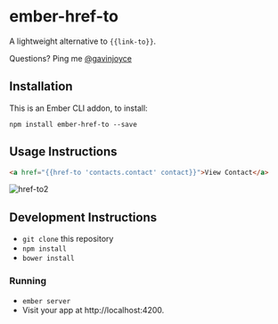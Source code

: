 # ember-href-to

A lightweight alternative to `{{link-to}}`.

Questions? Ping me [@gavinjoyce](https://twitter.com/gavinjoyce)

## Installation

This is an Ember CLI addon, to install:

`npm install ember-href-to --save`

## Usage Instructions

```html
<a href="{{href-to 'contacts.contact' contact}}">View Contact</a>
```

![href-to2](https://cloud.githubusercontent.com/assets/2526/8709271/0a8b934a-2b39-11e5-8f24-89ece7d6c45d.gif)

## Development Instructions

* `git clone` this repository
* `npm install`
* `bower install`

### Running

* `ember server`
* Visit your app at http://localhost:4200.

